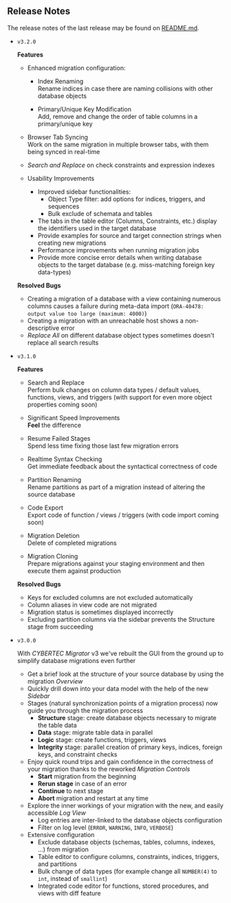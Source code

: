 ## Release Notes

The release notes of the last release may be found on [README.md](README.md#whats-new).

- `v3.2.0`

  **Features**

  - Enhanced migration configuration:
    - Index Renaming  
      Rename indices in case there are naming collisions with other database objects

    - Primary/Unique Key Modification  
      Add, remove and change the order of table columns in a primary/unique key

  - Browser Tab Syncing  
    Work on the same migration in multiple browser tabs, with them being synced in real-time

  - *Search and Replace* on check constraints and expression indexes

  - Usability Improvements
    - Improved sidebar functionalities:
        - Object Type filter: add options for indices, triggers, and sequences
        - Bulk exclude of schemata and tables
    - The tabs in the table editor (Columns, Constraints, etc.) display the identifiers used in the target database
    - Provide examples for source and target connection strings when creating new migrations
    - Performance improvements when running migration jobs
    - Provide more concise error details when writing database objects to the target database (e.g. miss-matching foreign key data-types)

  **Resolved Bugs**

  - Creating a migration of a database with a view containing numerous columns causes a failure during meta-data import (`ORA-40478: output value too large (maximum: 4000)`)
  - Creating a migration with an unreachable host shows a non-descriptive error
  - *Replace All* on different database object types sometimes doesn't replace all search results

- `v3.1.0`

  **Features**

    - Search and Replace  
      Perform bulk changes on column data types / default values, functions, views, and triggers (with support for even more object properties coming soon)

    - Significant Speed Improvements  
      **Feel** the difference

    - Resume Failed Stages  
      Spend less time fixing those last few migration errors

    - Realtime Syntax Checking  
      Get immediate feedback about the syntactical correctness of code

    - Partition Renaming  
      Rename partitions as part of a migration instead of altering the source database

    - Code Export  
      Export code of function / views / triggers (with code import coming soon)

    - Migration Deletion  
      Delete of completed migrations

    - Migration Cloning  
      Prepare migrations against your staging environment and then execute them against production

  **Resolved Bugs**

    - Keys for excluded columns are not excluded automatically
    - Column aliases in view code are not migrated
    - Migration status is sometimes displayed incorrectly
    - Excluding partition columns via the sidebar prevents the Structure stage from succeeding

- `v3.0.0`

  With _CYBERTEC Migrator_ v3 we've rebuilt the GUI from the ground up to simplify database migrations even further

    - Get a brief look at the structure of your source database by using the migration _Overview_
    - Quickly drill down into your data model with the help of the new _Sidebar_
    - Stages (natural synchronization points of a migration process) now guide you through the migration process
        - **Structure** stage: create database objects necessary to migrate the table data
        - **Data** stage: migrate table data in parallel
        - **Logic** stage: create functions, triggers, views
        - **Integrity** stage: parallel creation of primary keys, indices, foreign keys, and constraint checks
    - Enjoy quick round trips and gain confidence in the correctness of your migration thanks to the reworked _Migration Controls_
        - **Start** migration from the beginning
        - **Rerun stage** in case of an error
        - **Continue** to next stage
        - **Abort** migration and restart at any time
    - Explore the inner workings of your migration with the new, and easily accessible _Log View_
        - Log entries are inter-linked to the database objects configuration
        - Filter on log level (`ERROR`, `WARNING`, `INFO`, `VERBOSE`)
    - Extensive configuration
        - Exclude database objects (schemas, tables, columns, indexes, ...) from migration
        - Table editor to configure columns, constraints, indices, triggers, and partitions
        - Bulk change of data types (for example change all `NUMBER(4)` to `int`, instead of `smallint`)
        - Integrated code editor for functions, stored procedures, and views with diff feature
